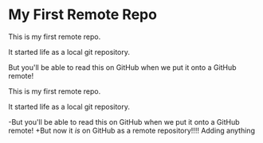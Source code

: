 # My First Remote Repo

This is my first remote repo.

It started life as a local git repository.

But you'll be able to read this on GitHub when we put it onto a GitHub remote!

This is my first remote repo.
 
 It started life as a local git repository.
 
-But you'll be able to read this on GitHub when we put it onto a GitHub remote!
+But now it *is* on GitHub as a remote repository!!!!
Adding anything
